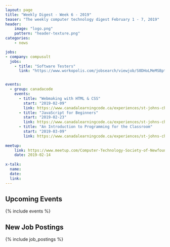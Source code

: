 ```yaml
---
layout: page
title: "Weekly Digest - Week 6 - 2019"
teaser: "The weekly computer technology digest February 1 - 7, 2019"
header:
    image: "logo.png"
    pattern: "header-texture.png"
categories:
    - news

jobs:
- company: compusult
  jobs:
    - title: "Software Testers"
      link: "https://www.workopolis.com/jobsearch/viewjob/S0DHoLMeMSBptkGKjs0Fhq-ee30owhXMT65LLLm9NvYNoh4tGaubDg"


events:
  - group: canadacode
    events:
      - title: "Webmaking with HTML & CSS"
        start: "2019-02-09"
        link: https://www.canadalearningcode.ca/experiences/st-johns-chapter-girls-learning-code-webmaking-with-html-css/
      - title: "JavaScript for Beginners"
        start: "2019-02-23"
        link: https://www.canadalearningcode.ca/experiences/st-johns-chapter-ladies-learning-code-javascript-for-beginners-an-introduction-to-the-fundamentals-of-web-programming/
      - title: "An Introduction to Programming for the Classroom"
        start: "2019-03-09"
        link: https://www.canadalearningcode.ca/experiences/st-johns-chapter-teachers-learning-code-an-introduction-to-programming-for-the-classroom/
 
meetup:
    link: https://www.meetup.com/Computer-Technology-Society-of-Newfoundland-and-Labrador/events/rpdzmpyzdbsb/
    date: 2019-02-14
  
x-talk:
  name:
  date: 
  link: 
---
```


## Upcoming Events
{% include events %}

## New Job Postings
{% include job_postings %}
